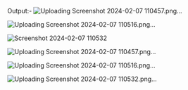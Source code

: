 Output:-
![Uploading Screenshot 2024-02-07 110457.png…]()

![Uploading Screenshot 2024-02-07 110516.png…]()

![Screenshot 2024-02-07 110532](https://github.com/vickky122/Anokha-Calc/assets/95705066/62ad4dc5-b4b5-4d8a-ad4b-01ca6f54ae9a)

![Uploading Screenshot 2024-02-07 110457.png…]()


![Uploading Screenshot 2024-02-07 110516.png…]()


![Uploading Screenshot 2024-02-07 110532.png…]()
